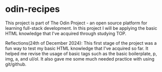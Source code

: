 # odin-recipes
This project is part of The Odin Project - an open source platform for learning full-stack development.
In this project I will be applying the basic HTML knowledge that I've acquired through studying TOP.

Reflections(24th of December 2024): This first stage of the project was a fun way to test my basic HTML knowledge that I've acquired so far. It helped me revise the usage of basic tags such as the basic boilerplate, p, img, a, and ul/ol. It also gave me some much needed practice with using git/github.   